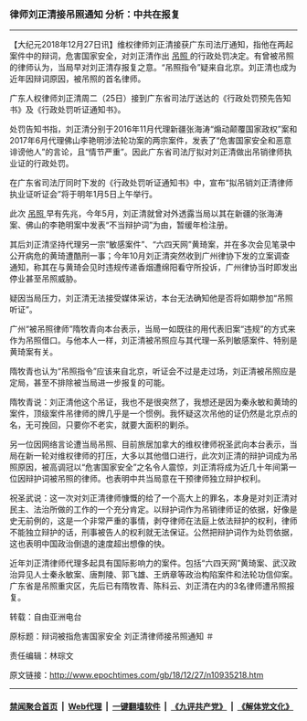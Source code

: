 ### 律师刘正清接吊照通知 分析：中共在报复
------------------------

<p>
 【大纪元2018年12月27日讯】维权律师刘正清接获广东司法厅通知，指他在两起案件中的辩词，危害国家安全，对刘正清作出
 <a href="http://www.epochtimes.com/gb/tag/%E5%90%8A%E7%85%A7.html">
  吊照
 </a>
 的行政处罚决定。有曾被吊照的律师认为，当局早对刘正清存报复之意。“吊照指令”疑来自北京。刘正清也成为近年因辩词原因，被吊照的首名律师。
</p>
<p class="NoSpacing">
 广东人权律师刘正清周二（25日）接到广东省司法厅送达的《行政处罚预先告知书》及《行政处罚听证通知书》。
</p>
<p class="NoSpacing">
 处罚告知书指，刘正清分别于2016年11月代理新疆张海涛“煽动颠覆国家政权”案和2017年6月代理佛山李艳明涉法轮功案的两宗案件，发表了“危害国家安全和恶意诽谤他人”的言论，且“情节严重”。因此广东省司法厅拟对刘正清做出吊销律师执业证的行政处罚。
</p>
<p class="NoSpacing">
 在广东省司法厅同时下发的《行政处罚听证通知书》中，宣布“拟吊销刘正清律师执业证听证会”将于明年1月5日上午举行。
</p>
<p class="NoSpacing">
 此次
 <a href="http://www.epochtimes.com/gb/tag/%E5%90%8A%E7%85%A7.html">
  吊照
 </a>
 早有先兆，今年5月，刘正清就曾对外透露当局以其在新疆的张海涛案、佛山的李艳明案中发表“不当辩护词”为由，暂缓年检注册。
</p>
<p class="NoSpacing">
 其后刘正清坚持代理另一宗“敏感案件”、“六四天网”黄琦案，并在多次会见笔录中公开病危的黄琦遭酷刑一事；今年10月刘正清突然收到广州律协下发的立案调查通知，称其在与黄琦会见时违规传递香烟遭绵阳看守所投诉，广州律协当时即发出停业甚至吊照威胁。
</p>
<p class="NoSpacing">
 疑因当局压力，刘正清无法接受媒体采访，本台无法确知他是否将如期参加“吊照听证”。
</p>
<p class="NoSpacing">
 广州“被吊照律师”隋牧青向本台表示，当局一如既往的用代表旧案“违规”的方式来作为吊照借口。与他本人一样，刘正清被吊照应与其代理一系列敏感案件、特别是黄琦案有关。
</p>
<p class="NoSpacing">
 隋牧青也认为“吊照指令”应该来自北京，听证会不过是走过场，刘正清被吊照应是定局，甚至不排除被当局进一步报复的可能。
</p>
<p class="NoSpacing">
 隋牧青说：刘正清他这个吊证，我也不是很突然了，我想还是因为秦永敏和黄琦的案件，顶级案件吊律师的牌几乎是一个惯例。我怀疑这次吊他的证仍然是北京点的名，无可挽回，只要你不老实，就要大面积的剿杀。
</p>
<p class="NoSpacing">
 另一位因网络言论遭当局吊照、目前旅居加拿大的维权律师祝圣武向本台表示，当局在新一轮对维权律师的打压，大多以其他借口进行，此次刘正清的辩护词成为吊照原因，被高调冠以“危害国家安全”之名令人震惊，刘正清将成为近几十年间第一位因辩护词被吊照的律师。也表明中共当局意在干预律师独立辩护权利。
</p>
<p class="NoSpacing">
 祝圣武说：这一次对刘正清律师慷慨的给了一个高大上的罪名，本身是对刘正清对民主、法治所做的工作的一个充分肯定。以辩护词作为吊销律师证的依据，好像是史无前例的，这是一个非常严重的事情，剥夺律师在法庭上依法辩护的权利，律师不能独立辩护的话，刑事被告人的权利就无法保证。公然把辩护词作为处罚依据，这也表明中国政治倒退的速度超出想像的快。
</p>
<p>
 近年刘正清律师代理多起具有国际影响力的案件。包括“六四天网”黄琦案、武汉政治异见人士秦永敏案、唐荆陵、郭飞雄、王炳章等政治构陷案件和法轮功信仰案。广东省是吊照重灾区，先后已有隋牧青、陈科云、刘正清在内的3名律师遭吊照报复。
</p>
<p>
 转载：自由亚洲电台
</p>
<p>
 原标题：辩词被指危害国家安全 刘正清律师接吊照通知 ＃
</p>
<p>
 责任编辑：林琮文
</p>

原文链接：http://www.epochtimes.com/gb/18/12/27/n10935218.htm


------------------------
#### [禁闻聚合首页](https://github.com/gfw-breaker/banned-news/blob/master/README.md) &nbsp;|&nbsp; [Web代理](https://github.com/gfw-breaker/open-proxy/blob/master/README.md) &nbsp;|&nbsp; [一键翻墙软件](https://github.com/gfw-breaker/nogfw/blob/master/README.md) &nbsp;|&nbsp; [《九评共产党》](https://github.com/gfw-breaker/9ping.md/blob/master/README.md#九评之一评共产党是什么) &nbsp;|&nbsp; [《解体党文化》](https://github.com/gfw-breaker/jtdwh.md/blob/master/README.md#绪论)